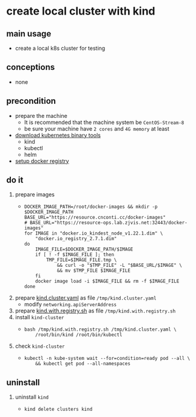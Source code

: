 # create local cluster with kind

## main usage
* create a local k8s cluster for testing

## conceptions
* none

## precondition
* prepare the machine
    + It is recommended that the machine system be `CentOS-Stream-8`
    + be sure your machine have `2 cores` and `4G memory` at least
* [download kubernetes binary tools](download.kubernetes.binary.tools.md)
   + kind
   + kubectl
   + helm
* [setup docker registry](/docker/installation.md)

## do it
1. prepare images
    * ```shell
      DOCKER_IMAGE_PATH=/root/docker-images && mkdir -p $DOCKER_IMAGE_PATH
      BASE_URL="https://resource.cnconti.cc/docker-images"
      # BASE_URL="https://resource-ops.lab.zjvis.net:32443/docker-images"
      for IMAGE in "docker.io_kindest_node_v1.22.1.dim" \
          "docker.io_registry_2.7.1.dim"
      do
          IMAGE_FILE=$DOCKER_IMAGE_PATH/$IMAGE
          if [ ! -f $IMAGE_FILE ]; then
              TMP_FILE=$IMAGE_FILE.tmp \
                  && curl -o "$TMP_FILE" -L "$BASE_URL/$IMAGE" \
                  && mv $TMP_FILE $IMAGE_FILE
          fi
          docker image load -i $IMAGE_FILE && rm -f $IMAGE_FILE
      done
      ```
2. prepare [kind.cluster.yaml](resources/kind.cluster.yaml.md) as file `/tmp/kind.cluster.yaml`
    * modify `networking.apiServerAddress`
3. prepare [kind.with.registry.sh](resources/kind.with.registry.sh.md) as file `/tmp/kind.with.registry.sh`
4. install `kind-cluster`
    * ```shell
      bash /tmp/kind.with.registry.sh /tmp/kind.cluster.yaml \
          /root/bin/kind /root/bin/kubectl
      ```
5. check `kind-cluster`
    * ```shell
      kubectl -n kube-system wait --for=condition=ready pod --all \
          && kubectl get pod --all-namespaces
      ```
      
## uninstall
1. uninstall `kind`
    * ```shell
      kind delete clusters kind
      ```

